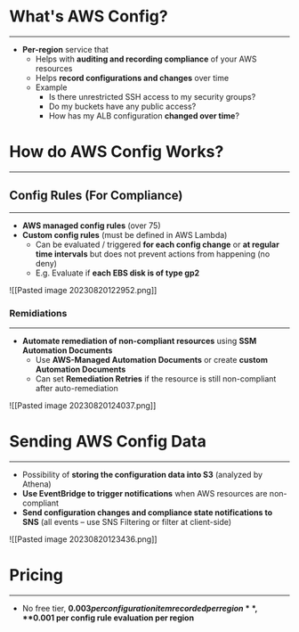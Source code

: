 # What's AWS Config?
---

* **Per-region** service that
	* Helps with **auditing and recording compliance** of your AWS resources
	* Helps **record configurations and changes** over time
	* Example
		* Is there unrestricted SSH access to my security groups?
		* Do my buckets have any public access?
		* How has my ALB configuration **changed over time**?

# How do AWS Config Works?
---

## Config Rules (For Compliance)
---

* **AWS managed config rules** (over 75)
* **Custom config rules** (must be defined in AWS Lambda)
	* Can be evaluated / triggered **for each config change** or **at regular time intervals** but does not prevent actions from happening (no deny)
	* E.g. Evaluate if **each EBS disk is of type gp2**

![[Pasted image 20230820122952.png]]

### Remidiations
---

* **Automate remediation of non-compliant resources** using **SSM Automation Documents**
	* Use **AWS-Managed Automation Documents** or create **custom Automation Documents**
	* Can set **Remediation Retries** if the resource is still non-compliant after auto-remediation

![[Pasted image 20230820124037.png]]


# Sending AWS Config Data
---
* Possibility of **storing the configuration data into S3** (analyzed by Athena)
* **Use EventBridge to trigger notifications** when AWS resources are non-compliant
* **Send configuration changes and compliance state notifications to SNS** (all events – use SNS Filtering or filter at client-side)

![[Pasted image 20230820123436.png]]

# Pricing
---

* No free tier, **$0.003 per configuration item recorded per region**,
**$0.001 per config rule evaluation per region**